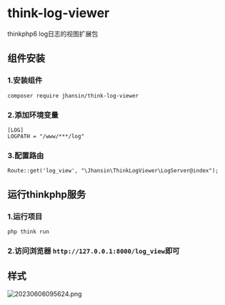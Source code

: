# think-log-viewer
thinkphp6 log日志的视图扩展包

## 组件安装

### 1.安装组件
~~~
composer require jhansin/think-log-viewer
~~~

### 2.添加环境变量
~~~
[LOG]
LOGPATH = "/www/***/log"
~~~

### 3.配置路由
~~~
Route::get('log_view', "\Jhansin\ThinkLogViewer\LogServer@index");
~~~



## 运行thinkphp服务

### 1.运行项目
~~~ 
php think run
~~~

### 2.访问浏览器 `http://127.0.0.1:8000/log_view`即可



## 样式

![20230606095624.png](https://s2.loli.net/2023/06/06/cTHp6WKU1Gh5843.png)